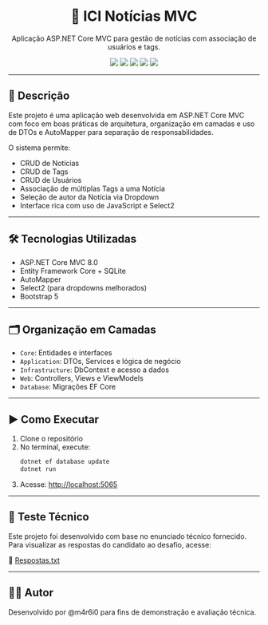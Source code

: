 
<div align="center">
  <h1>📰 ICI Notícias MVC</h1>
  <p>Aplicação ASP.NET Core MVC para gestão de notícias com associação de usuários e tags.</p>

  <img src="https://img.shields.io/badge/.NET-8.0-blue?logo=.net" />
  <img src="https://img.shields.io/badge/EntityFrameworkCore-8.0-green?logo=dotnet" />
  <img src="https://img.shields.io/badge/SQLite-3.41-blue?logo=sqlite" />
  <img src="https://img.shields.io/badge/AutoMapper-12.0-orange?logo=automapper" />
  <img src="https://img.shields.io/badge/Select2-JS-blueviolet?logo=javascript" />
</div>

---

## 🧾 Descrição

Este projeto é uma aplicação web desenvolvida em ASP.NET Core MVC com foco em boas práticas de arquitetura, organização em camadas e uso de DTOs e AutoMapper para separação de responsabilidades.

O sistema permite:

- CRUD de Notícias
- CRUD de Tags
- CRUD de Usuários
- Associação de múltiplas Tags a uma Notícia
- Seleção de autor da Notícia via Dropdown
- Interface rica com uso de JavaScript e Select2

---

## 🛠️ Tecnologias Utilizadas

- ASP.NET Core MVC 8.0
- Entity Framework Core + SQLite
- AutoMapper
- Select2 (para dropdowns melhorados)
- Bootstrap 5

---

## 🗂️ Organização em Camadas

- `Core`: Entidades e interfaces
- `Application`: DTOs, Services e lógica de negócio
- `Infrastructure`: DbContext e acesso a dados
- `Web`: Controllers, Views e ViewModels
- `Database`: Migrações EF Core

---

## ▶️ Como Executar

1. Clone o repositório
2. No terminal, execute:
   ```bash
   dotnet ef database update
   dotnet run
   ```
3. Acesse: [http://localhost:5065](http://localhost:5065)

---

## 🧪 Teste Técnico

Este projeto foi desenvolvido com base no enunciado técnico fornecido. Para visualizar as respostas do candidato ao desafio, acesse:

📎 [Respostas.txt](Resposta.txt)

---

## 🧑‍💻 Autor

Desenvolvido por @m4r6i0 para fins de demonstração e avaliação técnica.
